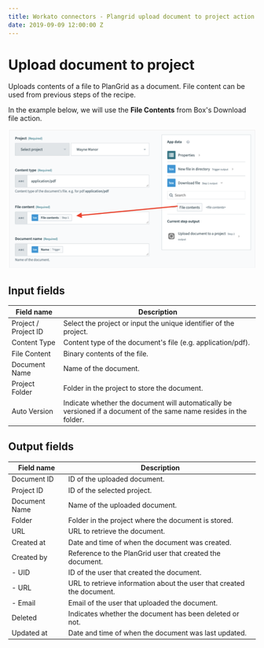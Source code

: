 ```yaml
---
title: Workato connectors - Plangrid upload document to project action
date: 2019-09-09 12:00:00 Z
---
```


# Upload document to project
Uploads contents of a file to PlanGrid as a document. File content can be used from previous steps of the recipe.

In the example below, we will use the **File Contents** from Box's Download file action.

![Upload document to project](/assets/images/plangrid/upload-document-to-project.png)

## Input fields

| Field name | Description |
|----------------------|---------------------------------------------------------------------------------------------------------------------|
| Project / Project ID | Select the project or input the unique identifier of the project. |
| Content Type | Content type of the document's file (e.g. application/pdf). |
| File Content | Binary contents of the file. |
| Document Name | Name of the document. |
| Project Folder | Folder in the project to store the document. |
| Auto Version | Indicate whether the document will automatically be versioned if a document of the same name resides in the folder. |

## Output fields

| Field name | Description |
|---------------|-----------------------------------------------------------------------|
| Document ID | ID of the uploaded document. |
| Project ID | ID of the selected project. |
| Document Name | Name of the uploaded document. |
| Folder | Folder in the project where the document is stored. |
| URL | URL to retrieve the document. |
| Created at | Date and time of when the document was created. |
| Created by | Reference to the PlanGrid user that created the document. |
| - UID | ID of the user that created the document. |
| - URL | URL to retrieve information about the user that created the document. |
| - Email | Email of the user that uploaded the document. |
| Deleted | Indicates whether the document has been deleted or not. |
| Updated at | Date and time of when the document was last updated. |
